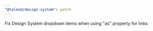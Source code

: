 ```yaml
---
"@talend/design-system": patch
---
```


Fix Design System dropdown items when using "as" property for links
